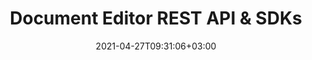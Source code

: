 ---
############################# Static ############################
layout: "product"
date: 2021-04-27T09:31:06+03:00
draft: false

############################# Head ############################
head_title: "Document Editor Cloud SDKs and REST APIs for all Platforms"
head_description: "Document editing REST APIs and cloud SDKs for cURL, .NET, Java, PHP, Python, Ruby & Node.js applications."

############################# Header ############################
title: "Document Editor REST API & SDKs"
description: "Edit popular document formats using Cloud SDKs for .NET, Java, PHP, Python, Ruby, Node.js or any platform capable of calling REST APIs"

############################# APIs ###############################
apis:
  enable: true

  api:
    # api loop
    - title: "GroupDocs.Editor Cloud SDKs Include"
      
      api_product:
        # api_product loop
        - link: "/editor/curl/"
          img_alt: "GroupDocs.Editor Cloud for cURL"
          image: "/sdk/272x272/groupdocs_editor-for-curl.webp"
          product: "GroupDocs.Editor"
          platform: "cURL"
          content: "Send API requests to our cloud-based documents editor RESTful API and edit popular document formats in any language or platform."

        # api_product loop
        - link: "/editor/net/"
          img_alt: "GroupDocs.Editor Cloud SDK for .NET"
          image: "/sdk/272x272/groupdocs_editor-for-net.webp"
          product: "GroupDocs.Editor"
          platform: "Cloud SDK for .NET"
          content: "Enhance your .NET applications with the capabilities to edit document formats using .NET Editor SDK."

          # api_product loop
        - link: "/editor/java/"
          img_alt: "GroupDocs.Editor Cloud SDK for Java"
          image: "/sdk/272x272/groupdocs_editor-for-java.webp"
          product: "GroupDocs.Editor"
          platform: "Cloud SDK for Java"
          content: "Efficiently edit bunch of document formats within Java applications using document editor SDK for Java."

        



        

    # api loop
    - api_product:
        # api_product loop
        - link: "/editor/php/"
          img_alt: "GroupDocs.Editor Cloud SDK for PHP"
          image: "/sdk/272x272/groupdocs_editor-for-php.webp"
          product: "GroupDocs.Editor"
          platform: "Cloud SDK for PHP"
          content: "PHP document editing SDK to quickly and accurately modify documents formats without installing any external software."

        # api_product loop
        - link: "/editor/python/"
          img_alt: "GroupDocs.Editor Cloud SDK for Python"
          image: "/sdk/272x272/groupdocs_editor-for-python.webp"
          product: "GroupDocs.Editor"
          platform: "Cloud SDK for Python"
          content: "Document editor SDK for Python to easily manipulate a wide range of document formats directly within your applications."

          
          # api_product loop
        - link: "/editor/ruby/"
          img_alt: "GroupDocs.Editor Cloud SDK for Ruby"
          image: "/sdk/272x272/groupdocs_editor-for-ruby.webp"
          product: "GroupDocs.Editor"
          platform: "Cloud SDK for Ruby"
          content: "Effortlessly perform document editing operations within your apps using our SDK for Ruby."


    # api loop
    - api_product:
        # api_product loop
        - link: "/editor/nodejs/"
          img_alt: "GroupDocs.Editor Cloud SDK for Node.js"
          image: "/sdk/272x272/groupdocs_editor-for-node.webp"
          product: "GroupDocs.Editor"
          platform: "Cloud SDK for Node.js"
          content: "Document editor SDK for Node.js to efficiently integrate our cloud-based editor API in your apps."

        # api_product loop
        - link: "/editor/android/"
          img_alt: "GroupDocs.Editor Cloud SDK for Android"
          image: "/sdk/272x272/groupdocs_editor-for-android.webp"
          product: "GroupDocs.Editor"
          platform: "Cloud SDK for Android"
          content: "Android SDK for fast and clean document edit in your apps via our cloud-based editor API."

        

############################# Testimonials ###############################
testimonials:
  enable: false
  bg_color: "bg-gray"

  testimonial:
    # testimonial item loop
    - name: "David Hoffman"
      designation: "Psychologist"
      content: "I am excitedly watching the growth of GroupDocs. The responsiveness of your full team has helped me greatly, when I talk to someone at GroupDocs I can guarantee that someone is listening and making things happen."

############################# Back to top ###############################
back_to_top:
  enable: true
---